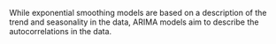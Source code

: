 While exponential smoothing models are based on a description of the trend and seasonality in the data, ARIMA models aim to describe the autocorrelations in the data.
